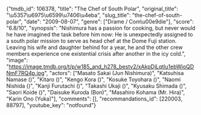 {"tmdb_id": 106378, "title": "The Chef of South Polar", "original_title": "\u5357\u6975\u6599\u7406\u4eba", "slug_title": "the-chef-of-south-polar", "date": "2009-08-07", "genre": ["Drame / Com\u00e9die"], "score": "6.8/10", "synopsis": "Nishimura has a passion for cooking, but never would he have imagined the task before him now: He is unexpectedly assigned to a south polar mission to serve as head chef at the Dome Fuji station. Leaving his wife and daughter behind for a year, he and the other crew members experience one existential crisis after another in the icy cold.", "image": "https://image.tmdb.org/t/p/w185_and_h278_bestv2/xAkpDjLqtlu1ebWioQDNmF7RQ4p.jpg", "actors": ["Masato Sakai (Jun Nishimura)", "Katsuhisa Namase ()", "Kitaro ()", "Kengo Kora ()", "Kosuke Toyohara ()", "Naomi Nishida ()", "Kanji Furutachi ()", "Takashi Ukaji ()", "Kyusaku Shimada ()", "Saori Koide ()", "Daisuke Kuroda (Bon)", "Masahiro Kohama (Mr. Hira)", "Karin Ono (Yuka)"], "comments": [], "recommandations_id": [220003, 88797], "youtube_key": "notfound"}